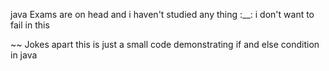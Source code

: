 java Exams are on head and i haven't studied any thing :__: i don't want to fail in this


~~ Jokes apart this is just a small code demonstrating if and else condition in java
